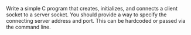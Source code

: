 Write a simple C program that creates, initializes, and connects a client socket to a server socket. You should provide a way to specify the connecting server address and port. This can be hardcoded or passed via the command line.
